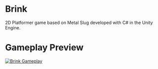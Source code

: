 # Brink
2D Platformer game based on Metal Slug developed with C# in the Unity Engine.

# Gameplay Preview
[![Brink Gameplay](https://media.giphy.com/media/hsQDAYPwFh3fp2tbwl/giphy.gif)](https://youtu.be/3J0TVOOSQjc)

